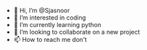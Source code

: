 - 👋 Hi, I’m @Sjasnoor
- 👀 I’m interested in coding 
- 🌱 I’m currently learning python 
- 💞️ I’m looking to collaborate on a new project 
- 📫 How to reach me don't 

<!---
Sjasnoor/Sjasnoor is a ✨ special ✨ repository because its `README.md` (this file) appears on your GitHub profile.
You can click the Preview link to take a look at your changes.
--->
